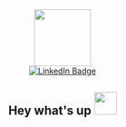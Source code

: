 <!-- code for gif --> 
<div id="header" align="center">
  <img src= https://media.giphy.com/media/jdPMeyv9rn0hZHh8n9/giphy.gif width="100"/>
<!-- code for linkedIn button and url -->
<div id="badges">
  <a href="https://www.linkedin.com/in/braden-wittkop-9054ab209/">
    <img src="https://img.shields.io/badge/LinkedIn-blue?style=for-the-badge&logo=linkedin&logoColor=white" alt="LinkedIn Badge"/>
  </a>
</div>
<!-- GitHub profile counter -->
<div id="badges">
  <img src="https://komarev.com/ghpvc/?username=Ognoskie&style=flat-square&color=blue" alt=""/>
</div>
  <h2>
  Hey what's up
  <img src="https://media.giphy.com/media/eMy93wiQneLjamFnWH/giphy.gif" width="40px"/>
</h2>
</div>

